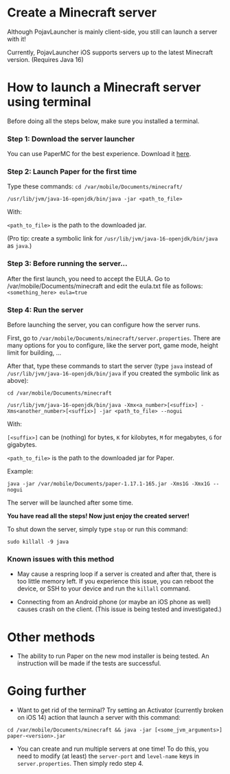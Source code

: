 # Create a Minecraft server

Although PojavLauncher is mainly client-side, you still can launch a server with it!

Currently, PojavLauncher iOS supports servers up to the latest Minecraft version. (Requires Java 16)

# How to launch a Minecraft server using terminal

Before doing all the steps below, make sure you installed a terminal.

### Step 1: Download the server launcher

You can use PaperMC for the best experience. Download it [here](https://papermc.io/downloads).

### Step 2: Launch Paper for the first time

Type these commands:
`cd /var/mobile/Documents/minecraft/`

`/usr/lib/jvm/java-16-openjdk/bin/java -jar <path_to_file>`

With:

`<path_to_file>` is the path to the downloaded jar.

(Pro tip: create a symbolic link for `/usr/lib/jvm/java-16-openjdk/bin/java` as `java`.)

### Step 3: Before running the server...

After the first launch, you need to accept the EULA. Go to /var/mobile/Documents/minecraft and edit the eula.txt file as follows:
`<something_here>
eula=true`

### Step 4: Run the server

Before launching the server, you can configure how the server runs.

First, go to `/var/mobile/Documents/minecraft/server.properties`. There are many options for you to configure, like the server port, game mode, height limit for building, ... 

After that, type these commands to start the server (type `java` instead of `/usr/lib/jvm/java-16-openjdk/bin/java` if you created the symbolic link as above):

`cd /var/mobile/Documents/minecraft`

`/usr/lib/jvm/java-16-openjdk/bin/java -Xmx<a_number>[<suffix>] -Xms<another_number>[<suffix>] -jar <path_to_file> --nogui`

With:

`[<suffix>]` can be (nothing) for bytes, `K` for kilobytes, `M` for megabytes, `G` for gigabytes.

`<path_to_file>` is the path to the downloaded jar for Paper.

Example:

`java -jar /var/mobile/Documents/paper-1.17.1-165.jar -Xms1G -Xmx1G --nogui`

The server will be launched after some time.

**You have read all the steps! Now just enjoy the created server!**

To shut down the server, simply type `stop` or run this command:

`sudo killall -9 java`

### Known issues with this method

- May cause a respring loop if a server is created and after that, there is too little memory left. If you experience this issue, you can reboot the device, or SSH to your device and run the `killall` command.

- Connecting from an Android phone (or maybe an iOS phone as well) causes crash on the client. (This issue is being tested and investigated.)

# Other methods

- The ability to run Paper on the new mod installer is being tested. An instruction will be made if the tests are successful.

# Going further

- Want to get rid of the terminal? Try setting an Activator (currently broken on iOS 14) action that launch a server with this command:

`cd /var/mobile/Documents/minecraft && java -jar [<some_jvm_arguments>] paper-<version>.jar`

- You can create and run multiple servers at one time! To do this, you need to modify (at least) the `server-port` and `level-name` keys in `server.properties`. Then simply redo step 4.
